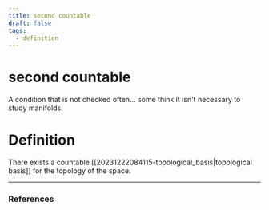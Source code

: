 ```yaml
---
title: second countable
draft: false
tags:
  - definition
---
```

# second countable
A condition that is not checked often... some think it isn't necessary to study manifolds. 

# Definition
There exists a countable [[20231222084115-topological_basis|topological basis]] for the topology of the space. 

---
### References
